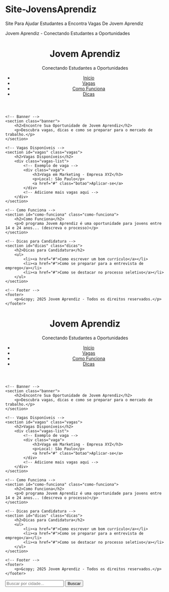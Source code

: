 # Site-JovensAprendiz
Site Para Ajudar Estudantes a Encontra Vagas De Jovem Aprendiz
<!DOCTYPE html>
<html lang="pt-br">
<head>
    <meta charset="UTF-8">
    <meta name="viewport" content="width=device-width, initial-scale=1.0">
    Jovem Aprendiz - Conectando Estudantes a Oportunidades
    <link rel="stylesheet" href="styles.css">
</head>
<body>
    <!-- Header -->
    <header>
        <div class="logo">
            <h1>Jovem Aprendiz</h1>
            Conectando Estudantes a Oportunidades
        </div>
        <nav>
            <ul>
                <li><a href="#">Início</a></li>
                <li><a href="#vagas">Vagas</a></li>
                <li><a href="#como-funciona">Como Funciona</a></li>
                <li><a href="#dicas">Dicas</a></li>
            </ul>
        </nav>
    </header>

    <!-- Banner -->
    <section class="banner">
        <h2>Encontre Sua Oportunidade de Jovem Aprendiz</h2>
        <p>Descubra vagas, dicas e como se preparar para o mercado de trabalho.</p>
    </section>

    <!-- Vagas Disponíveis -->
    <section id="vagas" class="vagas">
        <h2>Vagas Disponíveis</h2>
        <div class="vagas-list">
            <!-- Exemplo de vaga -->
            <div class="vaga">
                <h3>Vaga em Marketing - Empresa XYZ</h3>
                <p>Local: São Paulo</p>
                <a href="#" class="botao">Aplicar-se</a>
            </div>
            <!-- Adicione mais vagas aqui -->
        </div>
    </section>

    <!-- Como Funciona -->
    <section id="como-funciona" class="como-funciona">
        <h2>Como Funciona</h2>
        <p>O programa Jovem Aprendiz é uma oportunidade para jovens entre 14 e 24 anos... (descreva o processo)</p>
    </section>

    <!-- Dicas para Candidatura -->
    <section id="dicas" class="dicas">
        <h2>Dicas para Candidatura</h2>
        <ul>
            <li><a href="#">Como escrever um bom currículo</a></li>
            <li><a href="#">Como se preparar para a entrevista de emprego</a></li>
            <li><a href="#">Como se destacar no processo seletivo</a></li>
        </ul>
    </section>

    <!-- Footer -->
    <footer>
        <p>&copy; 2025 Jovem Aprendiz - Todos os direitos reservados.</p>
    </footer>
</body>
</html><!DOCTYPE html>
<html lang="pt-br">
<head>
    <meta charset="UTF-8">
    <meta name="viewport" content="width=device-width, initial-scale=1.0">
    <title>Jovem Aprendiz - Conectando Estudantes a Oportunidades</title>
    <link rel="stylesheet" href="styles.css">
</head>
<body>
    <!-- Header -->
    <header>
        <div class="logo">
            <h1>Jovem Aprendiz</h1>
            <p>Conectando Estudantes a Oportunidades</p>
        </div>
        <nav>
            <ul>
                <li><a href="#">Início</a></li>
                <li><a href="#vagas">Vagas</a></li>
                <li><a href="#como-funciona">Como Funciona</a></li>
                <li><a href="#dicas">Dicas</a></li>
            </ul>
        </nav>
    </header>

    <!-- Banner -->
    <section class="banner">
        <h2>Encontre Sua Oportunidade de Jovem Aprendiz</h2>
        <p>Descubra vagas, dicas e como se preparar para o mercado de trabalho.</p>
    </section>

    <!-- Vagas Disponíveis -->
    <section id="vagas" class="vagas">
        <h2>Vagas Disponíveis</h2>
        <div class="vagas-list">
            <!-- Exemplo de vaga -->
            <div class="vaga">
                <h3>Vaga em Marketing - Empresa XYZ</h3>
                <p>Local: São Paulo</p>
                <a href="#" class="botao">Aplicar-se</a>
            </div>
            <!-- Adicione mais vagas aqui -->
        </div>
    </section>

    <!-- Como Funciona -->
    <section id="como-funciona" class="como-funciona">
        <h2>Como Funciona</h2>
        <p>O programa Jovem Aprendiz é uma oportunidade para jovens entre 14 e 24 anos... (descreva o processo)</p>
    </section>

    <!-- Dicas para Candidatura -->
    <section id="dicas" class="dicas">
        <h2>Dicas para Candidatura</h2>
        <ul>
            <li><a href="#">Como escrever um bom currículo</a></li>
            <li><a href="#">Como se preparar para a entrevista de emprego</a></li>
            <li><a href="#">Como se destacar no processo seletivo</a></li>
        </ul>
    </section>

    <!-- Footer -->
    <footer>
        <p>&copy; 2025 Jovem Aprendiz - Todos os direitos reservados.</p>
    </footer>
</body>
</html>  
<input type="text" id="search" placeholder="Buscar por cidade...">
<button onclick="filterVagas()">Buscar</button>

<script>
    function filterVagas() {
        let search = document.getElementById('search').value.toLowerCase();
        let vagas = document.querySelectorAll('.vaga');
        
        vagas.forEach(vaga => {
            let cidade = vaga.querySelector('p').textContent.toLowerCase();
            if (cidade.includes(search)) {
                vaga.style.display = 'block';
            } else {
                vaga.style.display = 'none';
            }
        });
    }
</script>    
